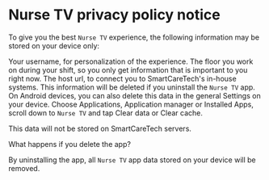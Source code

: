 # Nurse TV privacy policy notice

To give you the best `Nurse TV` experience, the following information may be stored on your device only:

Your username, for personalization of the experience.
The floor you work on during your shift, so you only get information that is important to you right now.
The host url, to connect you to SmartCareTech's in-house systems.
This information will be deleted if you uninstall the `Nurse TV` app. On Android devices, you can also delete this data in the general Settings on your device. Choose Applications, Application manager or Installed Apps, scroll down to `Nurse TV` and tap Clear data or Clear cache.

This data will not be stored on SmartCareTech servers.

What happens if you delete the app?

By uninstalling the app, all `Nurse TV` app data stored on your device will be removed.

